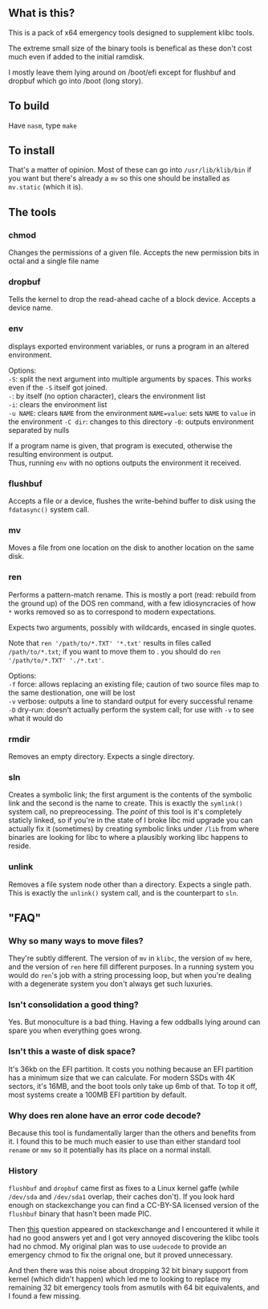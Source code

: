 ## What is this?

This is a pack of x64 emergency tools designed to supplement klibc tools.

The extreme small size of the binary tools is benefical as these don't cost much even if added to the initial ramdisk.

I mostly leave them lying around on /boot/efi except for flushbuf and dropbuf which go into /boot (long story).

## To build

Have `nasm`, type `make`

## To install

That's a matter of opinion. Most of these can go into `/usr/lib/klib/bin` if you want but there's already a
`mv` so this one should be installed as `mv.static` (which it is).

## The tools

### chmod

Changes the permissions of a given file. Accepts the new permission bits in octal and a single file name

### dropbuf

Tells the kernel to drop the read-ahead cache of a block device. Accepts a device name.

### env

displays exported environment variables, or runs a program in an altered environment.

Options:\
`-S`: split the next argument into multiple arguments by spaces. This works even if the `-S` itself got joined.\
`-`: by itself (no option character), clears the environment list\
`-i`: clears the environment list\
`-u NAME`: clears `NAME` from the environment
`NAME=value`: sets `NAME` to `value` in the environment
`-C dir`: changes to this directory
`-0`: outputs environment separated by nulls

If a program name is given, that program is executed, otherwise the resulting environment is output.\
Thus, running `env` with no options outputs the environment it received.

### flushbuf

Accepts a file or a device, flushes the write-behind buffer to disk using the `fdatasync()` system call.

### mv

Moves a file from one location on the disk to another location on the same disk.

### ren

Performs a pattern-match rename. This is mostly a port (read: rebuild from the ground up) of the DOS ren command,
with a few idiosyncracies of how `*` works removed so as to correspond to modern expectations.

Expects two arguments, possibly with wildcards, encased in single quotes.

Note that `ren '/path/to/*.TXT' '*.txt'` results in files called `/path/to/*.txt`; if you want to move them to .
you should do `ren '/path/to/*.TXT' './*.txt'`.

Options:\
`-f` force: allows replacing an existing file; caution of two source files map to the same destionation, one will be lost\
`-v` verbose: outputs a line to standard output for every successful rename\
`-D` dry-run: doesn't actually perform the system call; for use with `-v` to see what it would do

### rmdir

Removes an empty directory. Expects a single directory.

### sln

Creates a symbolic link; the first argument is the contents of the symbolic link and the second is the name to create.
This is exactly the `symlink()` system call, no prepreocessing. The *point* of this tool is it's completely staticly
linked, so if you're in the state of I broke libc mid upgrade you can actually fix it (sometimes) by creating symbolic
links under `/lib` from where binaries are looking for libc to where a plausibly working libc happens to reside.

### unlink

Removes a file system node other than a directory. Expects a single path. This is exactly the `unlink()` system call,
and is the counterpart to `sln`.

## "FAQ"

### Why so many ways to move files?

They're subtly different. The version of `mv` in `klibc`, the version of `mv` here, and the version of `ren`
here fill different purposes. In a running system you would do `ren`'s job with a string processing loop,
but when you're dealing with a degenerate system you don't always get such luxuries.

### Isn't consolidation a good thing?

Yes. But monoculture is a bad thing. Having a few oddballs lying around can spare you when everything goes wrong.

### Isn't this a waste of disk space?

It's 36kb on the EFI partition. It costs you nothing because an EFI partition has a minimum size that we can
calculate. For modern SSDs with 4K sectors, it's 16MB, and the boot tools only take up 6mb of that. To top it
off, most systems create a 100MB EFI partition by default.

### Why does ren alone have an error code decode?

Because this tool is fundamentally larger than the others and benefits from it. I found this to be much much
easier to use than either standard tool `rename` or `mmv` so it potentially has its place on a normal install.

### History

`flushbuf` and `dropbuf` came first as fixes to a Linux kernel gaffe (while `/dev/sda` and `/dev/sda1`
overlap, their caches don't). If you look hard enough on stackexchange you can find a CC-BY-SA licensed
version of the `flushbuf` binary that hasn't been made PIC.

Then [this](https://askubuntu.com/q/1483230/287855) question appeared on stackexchange and I encountered it while
it had no good answers yet and I got very annoyed discovering the klibc tools had no chmod. My original plan
was to use `uudecode` to provide an emergency chmod to fix the orignal one, but it proved unnecessary.

And then there was this noise about dropping 32 bit binary support from kernel (which didn't happen) which
led me to looking to replace my remaining 32 bit emergency tools from asmutils with 64 bit equivalents, and
I found a few missing.
